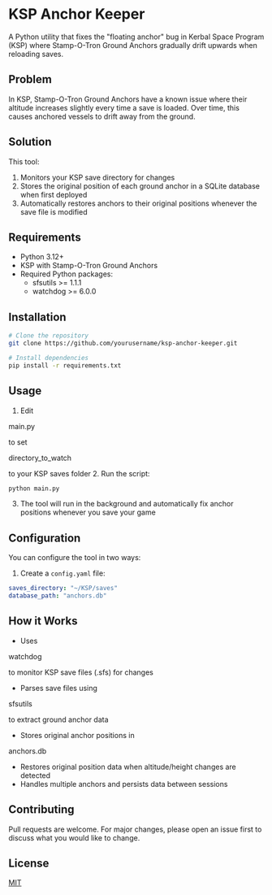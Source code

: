 # KSP Anchor Keeper

A Python utility that fixes the "floating anchor" bug in Kerbal Space Program (KSP) where Stamp-O-Tron Ground Anchors gradually drift upwards when reloading saves.

## Problem
In KSP, Stamp-O-Tron Ground Anchors have a known issue where their altitude increases slightly every time a save is loaded. Over time, this causes anchored vessels to drift away from the ground.

## Solution
This tool:
1. Monitors your KSP save directory for changes
2. Stores the original position of each ground anchor in a SQLite database when first deployed
3. Automatically restores anchors to their original positions whenever the save file is modified

## Requirements
- Python 3.12+
- KSP with Stamp-O-Tron Ground Anchors
- Required Python packages:
  - sfsutils >= 1.1.1
  - watchdog >= 6.0.0

## Installation
```bash
# Clone the repository
git clone https://github.com/yourusername/ksp-anchor-keeper.git

# Install dependencies
pip install -r requirements.txt
```

## Usage
1. Edit 

main.py

 to set 

directory_to_watch

 to your KSP saves folder
2. Run the script:
```bash
python main.py
```
3. The tool will run in the background and automatically fix anchor positions whenever you save your game

## Configuration

You can configure the tool in two ways:

1. Create a `config.yaml` file:
```yaml
saves_directory: "~/KSP/saves"
database_path: "anchors.db"
```

## How it Works
- Uses 

watchdog

 to monitor KSP save files (.sfs) for changes
- Parses save files using 

sfsutils

 to extract ground anchor data
- Stores original anchor positions in 

anchors.db


- Restores original position data when altitude/height changes are detected
- Handles multiple anchors and persists data between sessions

## Contributing
Pull requests are welcome. For major changes, please open an issue first to discuss what you would like to change.

## License
[MIT](https://choosealicense.com/licenses/mit/)